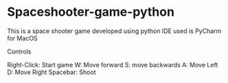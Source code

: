 # Spaceshooter-game-python

This is a space shooter game developed using python
IDE used is PyCharm for MacOS

Controls

Right-Click:  Start game
W: Move forward
S: move backwards
A: Move Left
D: Move Right
Spacebar: Shoot
